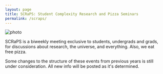```yaml
---
layout: page
title: SCRaPS: Student Complexity Research and Pizza Seminars
permalink: /scraps/
---
```


<!--- ### SCRaPS: Student Complexity Research and Pizza Seminars --->
![photo](https://pbs.twimg.com/profile_banners/1931116441/1503791348/1500x500)

SCRaPS is a biweekly meeting exclusive to students, undergrads and grads, for discussions about research, the universe, and everything. Also, we eat free pizza.

Some changes to the structure of these events from previous years is still under consideration. All new info will be posted as it's determined.

